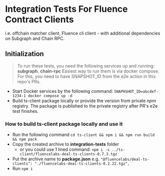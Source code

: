 # Integration Tests For Fluence Contract Clients

i.e. offchain matcher client, Fluence cli client - with additional dependencies on Subgraph and Chain RPC.

## Initialization

> To run these tests, you need the following services up and running: **subgraph**, **chain-rpc**
> Easiest way to run them is via docker compose. For this, you need to have SNAPSHOT_ID from the e2e action in this repo's PRs.

-   Start Docker services by the following command: `SNAPHSHOT_ID=abcdef-1234-1 docker compose up -d`
-   Build ts-client package locally or provide the version from private _npm_ registry. The package is published to the private registry after PR's e2e test finishes.

### How to build ts-client package locally and use it

-   Run the following command `cd ts-client && npm i && npm run build && npm pack`
-   Copy the created archive to **integration-tests** folder
    -   or you could use 1 lined command: `npm i -s ../ts-client/fluencelabs-deal-ts-clients-0.7.3.tgz`
-   Put the archive name to **package.json** e.g. `"@fluencelabs/deal-ts-clients": "./fluencelabs-deal-ts-clients-0.2.22.tgz",`
-   Run `npm i`
